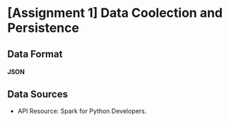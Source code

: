 # [Assignment 1] Data Coolection and Persistence

## Data Format

#### JSON



## Data Sources

* API Resource: Spark for Python Developers.




